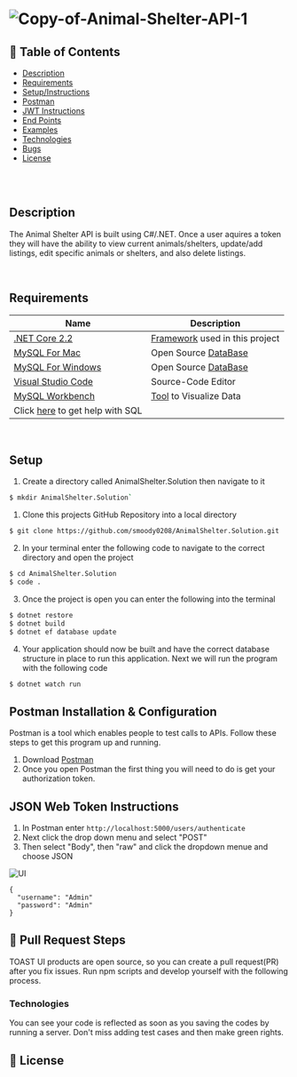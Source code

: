 # <img src="https://i.ibb.co/3TqB32g/Copy-of-Animal-Shelter-API-1.png" alt="Copy-of-Animal-Shelter-API-1" border="0"></a>

## 🚩 Table of Contents

- [Description](#-description)
- [Requirements](#-requirements)
- [Setup/Instructions](#-setup)
- [Postman](#-postman-installation-&-configuration)
- [JWT Instructions](#-JSON-Web-Token-Instructions)
- [End Points](#-features)
- [Examples](#-examples)
- [Technologies](#-pull-request-steps)
- [Bugs](#-contributing)
- [License](#-license)
<br>
<br>

## Description

The Animal Shelter API is built using C#/.NET. Once a user aquires a token they will have the ability to view current animals/shelters, update/add listings, edit specific animals or shelters, and also delete listings.

<br>

## Requirements

| Name | Description |
| --- | --- |
| [.NET Core 2.2](https://github.com/nhn/tui.editor/tree/master/apps/jquery-editor) | [Framework](https://dotnet.microsoft.com/) used in this project |
| [MySQL For Mac](https://dev.mysql.com/downloads/file/?id=484914) | [](https://reactjs.org/) Open Source [DataBase](https://www.mysql.com/)  |
| [MySQL For Windows](https://dev.mysql.com/downloads/file/?id=484919) | [](https://reactjs.org/) Open Source [DataBase](https://www.mysql.com/)  |
| [Visual Studio Code](https://code.visualstudio.com/) | [](https://reactjs.org/) Source-Code Editor  |
| [MySQL Workbench](https://www.mysql.com/products/workbench/) | [Tool](https://www.mysql.com/products/workbench/) to Visualize Data  |
| Click [here](https://www.learnhowtoprogram.com/c-and-net/getting-started-with-c/installing-and-configuring-mysql) to get help with SQL 
<br>

## Setup
1) Create a directory called AnimalShelter.Solution then navigate to it
```sh
$ mkdir AnimalShelter.Solution`
```

1) Clone this projects GitHub Repository into a local directory 

```sh
$ git clone https://github.com/smoody0208/AnimalShelter.Solution.git
```
2) In your terminal enter the following code to navigate to the correct directory and open the project

```sh
$ cd AnimalShelter.Solution
$ code .
```
3) Once the project is open you can enter the following into the terminal
```sh
$ dotnet restore
$ dotnet build
$ dotnet ef database update
```
4) Your application should now be built and have the correct database structure in place to run this application. Next we will run the program with the following code
```sh
$ dotnet watch run
```

## Postman Installation & Configuration
Postman is a tool which enables people to test calls to APIs. Follow these steps to get this program up and running.

1) Download [Postman](https://www.postman.com/downloads/)
2) Once you open Postman the first thing you will need to do is get your authorization token.

## JSON Web Token Instructions
1) In Postman enter `http://localhost:5000/users/authenticate` 
2) Next click the drop down menu and select "POST"
3) Then select "Body", then "raw" and click the dropdown menue and choose JSON 

![UI](https://im.ezgif.com/tmp/ezgif-1-2f29ff62f0df.gif)
```
{
  "username": "Admin"
  "password": "Admin"
}
```

## 🔧 Pull Request Steps

TOAST UI products are open source, so you can create a pull request(PR) after you fix issues. Run npm scripts and develop yourself with the following process.


### Technologies

You can see your code is reflected as soon as you saving the codes by running a server. Don't miss adding test cases and then make green rights.


## 📜 License
